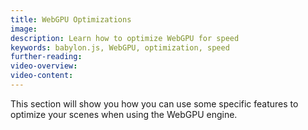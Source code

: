 ```yaml
---
title: WebGPU Optimizations
image:
description: Learn how to optimize WebGPU for speed
keywords: babylon.js, WebGPU, optimization, speed
further-reading:
video-overview:
video-content:
---
```


This section will show you how you can use some specific features to optimize your scenes when using the WebGPU engine.
